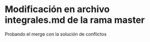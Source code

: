 # Modificación en archivo integrales.md de la rama master
Probando el merge con la solución de conflictos
